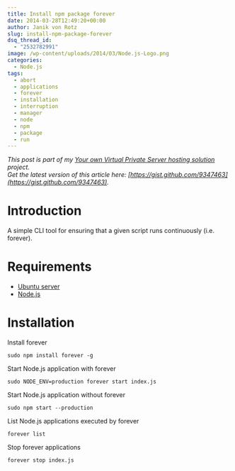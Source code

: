 ```yaml
---
title: Install npm package forever
date: 2014-03-28T12:49:20+00:00
author: Janik von Rotz
slug: install-npm-package-forever
dsq_thread_id:
  - "2532782991"
image: /wp-content/uploads/2014/03/Node.js-Logo.png
categories:
  - Node.js
tags:
  - abort
  - applications
  - forever
  - installation
  - interruption
  - manager
  - node
  - npm
  - package
  - run
---
```

*This post is part of my [Your own Virtual Private Server hosting solution](https://janikvonrotz.ch/your-own-virtual-private-server-hosting-solution/) project.*  
*Get the latest version of this article here: [https://gist.github.com/9347463](https://gist.github.com/9347463).*  

# Introduction

A simple CLI tool for ensuring that a given script runs continuously (i.e. forever).
<!--more-->
# Requirements

* [Ubuntu server](https://janikvonrotz.ch/2014/03/13/deploy-ubuntu-server/)
* [Node.js](https://janikvonrotz.ch/2014/03/27/install-node/)

# Installation

Install forever

    sudo npm install forever -g
	
Start Node.js application with forever

	sudo NODE_ENV=production forever start index.js
    
Start Node.js application without forever

	sudo npm start --production
	
List Node.js applications executed by forever

	forever list
	
Stop forever applications

	forever stop index.js